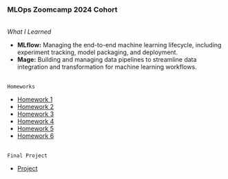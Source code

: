 ### MLOps Zoomcamp 2024 Cohort

<br>*What I Learned*
- **MLflow:** Managing the end-to-end machine learning lifecycle, including experiment tracking, model packaging, and deployment.
- **Mage:** Building and managing data pipelines to streamline data integration and transformation for machine learning workflows.

<br>`Homeworks`
* [Homework 1](https://github.com/nrx33/MLOps-Course/blob/main/module_1/homework_1.ipynb)<br>
* [Homework 2](https://github.com/nrx33/MLOps-Course/blob/main/module_2/homework/homework_2.ipynb)<br>
* [Homework 3](https://github.com/nrx33/MLOps-Course/blob/main/module_3/nazmul_homework_3.ipynb)<br>
* [Homework 4](https://github.com/nrx33/MLOps-Course/blob/main/module_4/homework/nazmul_homework_4.ipynb)<br>
* [Homework 5](https://github.com/nrx33/MLOps-Course/blob/main/module_5/homework/nazmul_homework_5.ipynb)<br>
* [Homework 6](https://github.com/)

<br>`Final Project`
* [Project](https://github.com/)<br>
